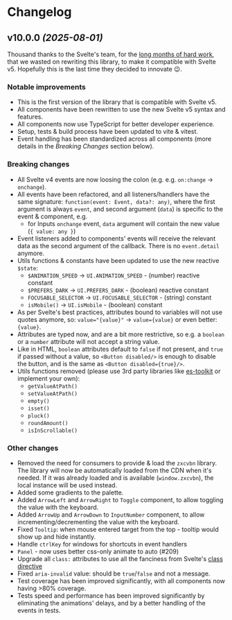 Changelog
=========


## v10.0.0 *(2025-08-01)*
Thousand thanks to the Svelte's team, for the [long months of hard work](https://github.com/perfect-things/ui/pull/215), that we wasted on rewriting this library, to make it compatible with Svelte v5. Hopefully this is the last time they decided to innovate 😉.



### Notable improvements
- This is the first version of the library that is compatible with Svelte v5.
- All components have been rewritten to use the new Svelte v5 syntax and features.
- All components now use TypeScript for better developer experience.
- Setup, tests & build process have been updated to vite & vitest.
- Event handling has been standardized across all components (more details in the *Breaking Changes* section below).



### Breaking changes
- All Svelte v4 events are now loosing the colon (e.g. e.g. `on:change` -> `onchange`).
- All events have been refactored, and all listeners/handlers have the same signature:
  `function(event: Event, data?: any)`, where the first argument is always `event`,
  and second argument (`data`) is specific to the event & component, e.g.
    - for Inputs `onchange` event, `data` argument will contain the new value (`{ value: any }`)
- Event listeners added to components' events will receive the relevant data as the second argument of the callback. There is no `event.detail` anymore.
- Utils functions & constants have been updated to use the new reactive `$state`:
  - `$ANIMATION_SPEED`   -> `UI.ANIMATION_SPEED` - (number) reactive constant
  - `$PREFERS_DARK`      -> `UI.PREFERS_DARK` - (boolean) reactive constant
  - `FOCUSABLE_SELECTOR` -> `UI.FOCUSABLE_SELECTOR` - (string) constant
  - `isMobile()`         -> `UI.isMobile` - (boolean) constant
- As per Svelte's best practices, attributes bound to variables will not use quotes anymore, so: `value="{value}"` -> `value={value}` or even better: `{value}`.
- Attributes are typed now, and are a bit more restrictive, so e.g. a `boolean` or a `number` attribute will not accept a string value.
- Like in HTML, `boolean` attributes default to `false` if not present, and `true` if passed without a value, so `<Button disabled/>` is enough to disable the button, and is the same as `<Button disabled={true}/>`.
- Utils functions removed (please use 3rd party libraries like [es-toolkit](https://es-toolkit.dev/) or implement your own):
  - `getValueAtPath()`
  - `setValueAtPath()`
  - `empty()`
  - `isset()`
  - `pluck()`
  - `roundAmount()`
  - `isInScrollable()`


### Other changes
- Removed the need for consumers to provide & load the `zxcvbn` library. The library will now be automatically loaded from the CDN when it's needed. If it was already loaded and is available (`window.zxcvbn`), the local instance will be used instead.
- Added some gradients to the palette.
- Added `ArrowLeft` and `ArrowRight` to `Toggle` component, to allow toggling the value with the keyboard.
- Added `ArrowUp` and `ArrowDown` to `InputNumber` component, to allow incrementing/decrementing the value with the keyboard.
- Fixed `Tooltip`: when mouse entered target from the top - tooltip would show up and hide instantly.
- Handle `ctrlKey` for windows for shortcuts in event handlers
- `Panel` - now uses better css-only animate to auto (#209)
- Upgrade all `class:` attributes to use all the fanciness from Svelte's [class directive](https://svelte.dev/docs/svelte/class#The-class:-directive)
- Fixed `aria-invalid` value: should be `true`/`false` and not a message.
- Test coverage has been improved significantly, with all components now having >80% coverage.
- Tests speed and performance has been improved significantly by eliminating the animations' delays, and by a better handling of the events in tests.
